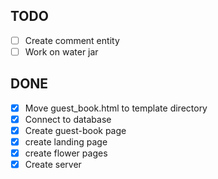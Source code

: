 ## TODO

- [ ] Create comment entity
- [ ] Work on water jar

## DONE

- [x] Move guest_book.html to template directory
- [x] Connect to database
- [x] Create guest-book page
- [x] create landing page
- [x] create flower pages
- [x] Create server
